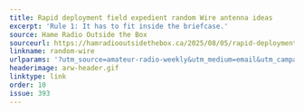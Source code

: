 ```yaml
---
title: Rapid deployment field expedient random Wire antenna ideas
excerpt: 'Rule 1: It has to fit inside the briefcase.'
source: Hame Radio Outside the Box
sourceurl: https://hamradiooutsidethebox.ca/2025/08/05/rapid-deployment-field-expedient-random-wire-antenna-ideas/
linkname: random-wire
urlparams: '?utm_source=amateur-radio-weekly&utm_medium=email&utm_campaign=newsletter'
headerimage: arw-header.gif
linktype: link
order: 10
issue: 393
---
```

